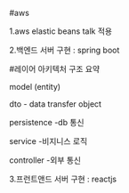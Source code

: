 #aws

1.aws elastic beans talk 적용

2.백엔드 서버 구현 : spring boot

  #레이어 아키텍처 구조 요약
  
  model (entity)
  
  dto - data transfer object 
  
  persistence -db 통신 
  
  service -비지니스 로직 
  
  controller -외부 통신 

3.프런트앤드 서버 구현 : reactjs
